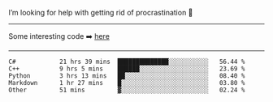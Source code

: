 I’m looking for help with getting rid of procrastination 🤔

-----

Some interesting code :arrow_right: [here](https://github.com/zhen8838/playground)

-----

<!--START_SECTION:waka-->

```text
C#            21 hrs 39 mins  ██████████████░░░░░░░░░░░   56.44 %
C++           9 hrs 5 mins    ██████░░░░░░░░░░░░░░░░░░░   23.69 %
Python        3 hrs 13 mins   ██░░░░░░░░░░░░░░░░░░░░░░░   08.40 %
Markdown      1 hr 27 mins    █░░░░░░░░░░░░░░░░░░░░░░░░   03.80 %
Other         51 mins         ▓░░░░░░░░░░░░░░░░░░░░░░░░   02.24 %
```

<!--END_SECTION:waka-->

<!--
**zhen8838/zhen8838** is a ✨ _special_ ✨ repository because its `README.md` (this file) appears on your GitHub profile.

Here are some ideas to get you started:

- 🔭 I’m currently working on ...
- 🌱 I’m currently learning ...
- 👯 I’m looking to collaborate on ...
 ...
- 💬 Ask me about ...
- 📫 How to reach me: ...
- 😄 Pronouns: ...
- ⚡ Fun fact: ...
-->
